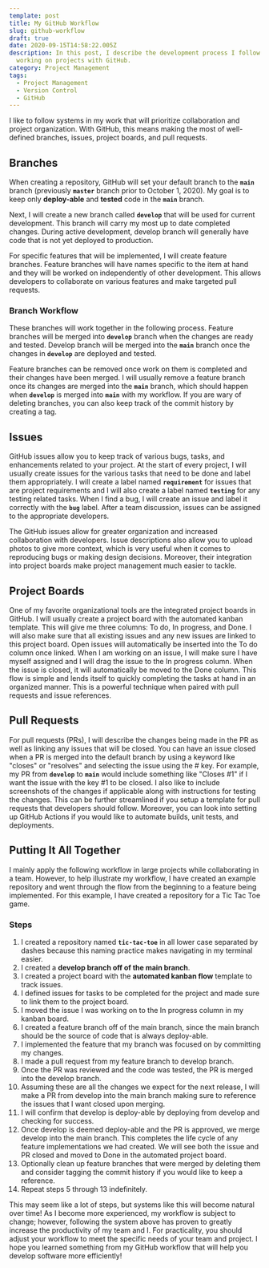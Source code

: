 ```yaml
---
template: post
title: My GitHub Workflow
slug: github-workflow
draft: true
date: 2020-09-15T14:58:22.005Z
description: In this post, I describe the development process I follow when
  working on projects with GitHub.
category: Project Management
tags:
  - Project Management
  - Version Control
  - GitHub
---
```

I like to follow systems in my work that will prioritize collaboration and project organization. With GitHub, this means making the most of well-defined branches, issues, project boards, and pull requests.

## Branches

When creating a repository, GitHub will set your default branch to the **`main`** branch (previously **`master`** branch prior to October 1, 2020). My goal is to keep only **deploy-able** and **tested** code in the **`main`** branch.

Next, I will create a new branch called **`develop`** that will be used for current development. This branch will carry my most up to date completed changes. During active development, develop branch will generally have code that is not yet deployed to production.

For specific features that will be implemented, I will create feature branches. Feature branches will have names specific to the item at hand and they will be worked on independently of other development. This allows developers to collaborate on various features and make targeted pull requests.

### Branch Workflow

These branches will work together in the following process. Feature branches will be merged into **`develop`** branch when the changes are ready and tested. Develop branch will be merged into the **`main`** branch once the changes in **`develop`** are deployed and tested.

Feature branches can be removed once work on them is completed and their changes have been merged. I will usually remove a feature branch once its changes are merged into the **`main`** branch, which should happen when **`develop`** is merged into **`main`** with my workflow. If you are wary of deleting branches, you can also keep track of the commit history by creating a tag.

## Issues

GitHub issues allow you to keep track of various bugs, tasks, and enhancements related to your project. At the start of every project, I will usually create issues for the various tasks that need to be done and label them appropriately. I will create a label named **`requirement`** for issues that are project requirements and I will also create a label named **`testing`** for any testing related tasks. When I find a bug, I will create an issue and label it correctly with the **`bug`** label. After a team discussion, issues can be assigned to the appropriate developers.

The GitHub issues allow for greater organization and increased collaboration with developers. Issue descriptions also allow you to upload photos to give more context, which is very useful when it comes to reproducing bugs or making design decisions. Moreover, their integration into project boards make project management much easier to tackle.

## Project Boards

One of my favorite organizational tools are the integrated project boards in GitHub. I will usually create a project board with the automated kanban template. This will give me three columns: To do, In progress, and Done. I will also make sure that all existing issues and any new issues are linked to this project board. Open issues will automatically be inserted into the To do column once linked. When I am working on an issue, I will make sure I have myself assigned and I will drag the issue to the In progress column. When the issue is closed, it will automatically be moved to the Done column. This flow is simple and lends itself to quickly completing the tasks at hand in an organized manner. This is a powerful technique when paired with pull requests and issue references.

## Pull Requests

For pull requests (PRs), I will describe the changes being made in the PR as well as linking any issues that will be closed. You can have an issue closed when a PR is merged into the default branch by using a keyword like "closes" or "resolves" and selecting the issue using the # key. For example, my PR from **`develop`** to **`main`** would include something like "Closes #1" if I want the issue with the key #1 to be closed. I also like to include screenshots of the changes if applicable along with instructions for testing the changes. This can be further streamlined if you setup a template for pull requests that developers should follow. Moreover, you can look into setting up GitHub Actions if you would like to automate builds, unit tests, and deployments.

## Putting It All Together

I mainly apply the following workflow in large projects while collaborating in a team. However, to help illustrate my workflow, I have created an example repository and went through the flow from the beginning to a feature being implemented. For this example, I have created a repository for a Tic Tac Toe game.

### Steps

1. I created a repository named **`tic-tac-toe`** in all lower case separated by dashes because this naming practice makes navigating in my terminal easier.
2. I created a **develop branch off of the main branch**.
3. I created a project board with the **automated kanban flow** template to track issues.
4. I defined issues for tasks to be completed for the project and made sure to link them to the project board.
5. I moved the issue I was working on to the In progress column in my kanban board.
6. I created a feature branch off of the main branch, since the main branch should be the source of code that is always deploy-able.
7. I implemented the feature that my branch was focused on by committing my changes.
8. I made a pull request from my feature branch to develop branch.
9. Once the PR was reviewed and the code was tested, the PR is merged into the develop branch.
10. Assuming these are all the changes we expect for the next release, I will make a PR from develop into the main branch making sure to reference the issues that I want closed upon merging.
11. I will confirm that develop is deploy-able by deploying from develop and checking for success.
12. Once develop is deemed deploy-able and the PR is approved, we merge develop into the main branch. This completes the life cycle of any feature implementations we had created. We will see both the issue and PR closed and moved to Done in the automated project board.
13. Optionally clean up feature branches that were merged by deleting them and consider tagging the commit history if you would like to keep a reference.
14. Repeat steps 5 through 13 indefinitely.

This may seem like a lot of steps, but systems like this will become natural over time! As I become more experienced, my workflow is subject to change; however, following the system above has proven to greatly increase the productivity of my team and I. For practicality, you should adjust your workflow to meet the specific needs of your team and project. I hope you learned something from my GitHub workflow that will help you develop software more efficiently!